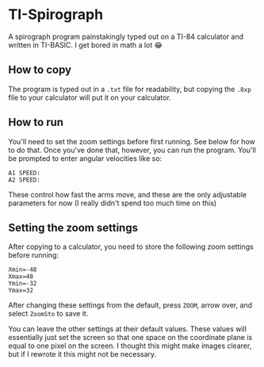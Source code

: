 # TI-Spirograph
A spirograph program painstakingly typed out on a TI-84 calculator and written in TI-BASIC. I get bored in math a lot 😂

## How to copy
The program is typed out in a `.txt` file for readability, but copying the `.8xp` file to your calculator will put it on your calculator.

## How to run
You'll need to set the zoom settings before first running. See below for how to do that. Once you've done that, however, you can run the program. You'll be prompted to enter angular velocities like so:

```
A1 SPEED:
A2 SPEED:
```

These control how fast the arms move, and these are the only adjustable parameters for now (I really didn't spend too much time on this)

## Setting the zoom settings
After copying to a calculator, you need to store the following zoom settings before running:

```
Xmin=-48
Xmax=48
Ymin=-32
Ymax=32
```

After changing these settings from the default, press `ZOOM`, arrow over, and select `ZoomSto` to save it.

You can leave the other settings at their default values. These values will essentially just set the screen so that one space on the coordinate plane is equal to one pixel on the screen. I thought this might make images clearer, but if I rewrote it this might not be necessary.
